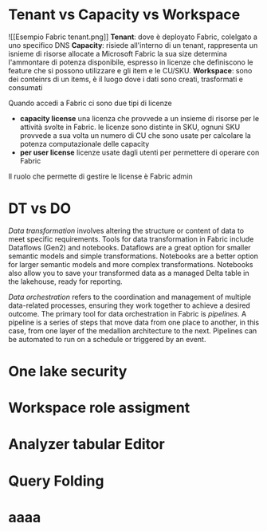 # Tenant vs Capacity vs Workspace
![[Esempio Fabric tenant.png]]
**Tenant**: dove è deployato Fabric, colelgato a uno specifico DNS 
**Capacity**: risiede all'interno di un tenant, rappresenta un isnieme di risorse allocate a Microsoft Fabric la sua size determina l'ammontare di potenza disponibile, espresso in licenze che definiscono le feature che si possono utilizzare e gli item e le CU/SKU.
**Workspace**: sono dei conteinrs di un items, è il luogo dove i dati sono creati, trasformati e consumati

Quando accedi a Fabric  ci sono due tipi di licenze
- **capacity license** una licenza che provvede a un insieme di risorse per le attività svolte in Fabric. le licenze sono distinte in SKU, ognuni SKU provvede a sua volta un numero di CU che sono usate per calcolare la potenza computazionale delle capacity
- **per user license** licenze usate dagli utenti per permettere di operare con Fabric

Il ruolo che permette di gestire le license è Fabric admin

# DT vs DO

_Data transformation_ involves altering the structure or content of data to meet specific requirements. Tools for data transformation in Fabric include Dataflows (Gen2) and notebooks. Dataflows are a great option for smaller semantic models and simple transformations. Notebooks are a better option for larger semantic models and more complex transformations. Notebooks also allow you to save your transformed data as a managed Delta table in the lakehouse, ready for reporting.

_Data orchestration_ refers to the coordination and management of multiple data-related processes, ensuring they work together to achieve a desired outcome. The primary tool for data orchestration in Fabric is _pipelines_. A pipeline is a series of steps that move data from one place to another, in this case, from one layer of the medallion architecture to the next. Pipelines can be automated to run on a schedule or triggered by an event.

# One lake security

# Workspace role assigment

# Analyzer tabular Editor

# Query Folding

# aaaa

